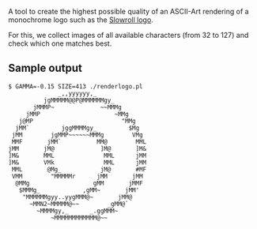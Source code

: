A tool to create the highest possible quality
of an ASCII-Art rendering of a monochrome logo
such as the [Slowroll logo](https://en.opensuse.org/File:Slowroll_logo_by_pprmint.svg).

For this, we collect images of all available characters (from 32 to 127)
and check which one matches best.

## Sample output

    $ GAMMA=-0.15 SIZE=413 ./renderlogo.pl
                  _,,yyyyyy,_
              jgMMMMM@@P@MMMMMMgy_
           jMMMP~             ~~MMMg
         jMMP                     ~MMg
       j@MP                         "MMg
      jMM`         jggMMMMgy_         $Mg
     jMM        jgMMP~~~~~~MMMg        VMg
     MMF       jMM`          MM@        MML
    jMM       jM@             ]M@       ]M&
    ]M&       MML              MML      jMM
    ]M&       VMk              MML      jMM
     MML       @Mg_           jM@       #MF
     VMM        "MMMMMr      jMM       jMM
      @MMg                  gMM       jMMF
       $MMMg_            ,gMM~       jMM'
        "MMMMMMgyy..yygMMM@~       jMM@
          ~MMN2~MMMMM@~~        _gMM@`
            ~MMMMgy,_      _.ggMMM~
                ~MMMMMMMMMMMM@~~
